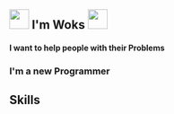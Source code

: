  ## <img src="https://cdn.discordapp.com/emojis/873578130873393222.gif?v=1" width="35px"> I'm Woks <img src="https://cdn.discordapp.com/emojis/873579263838785646.gif?v=1" width="35px">

#### I want to help people with their Problems

### I'm a new Programmer 

## Skills



